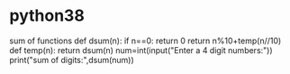 # python38
sum of functions
def dsum(n):
    if n==0:
        return 0
    return n%10+temp(n//10)
def temp(n):
    return dsum(n)
num=int(input("Enter a 4 digit numbers:"))
print("sum of digits:",dsum(num))
